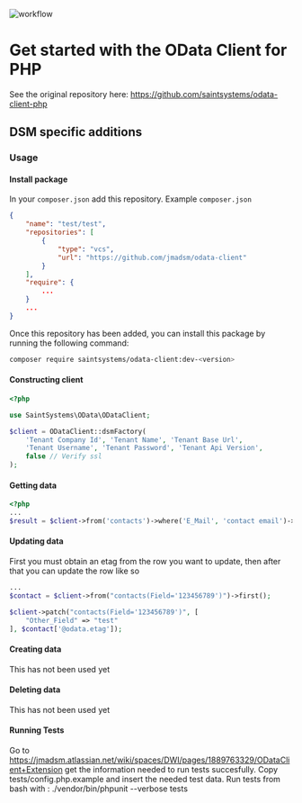 ![workflow](https://github.com/jmadsm/odata-client/actions/workflows/ci.yml/badge.svg)

# Get started with the OData Client for PHP

See the original repository here: https://github.com/saintsystems/odata-client-php

## DSM specific additions
### Usage
#### Install package
In your ```composer.json``` add this repository.
Example ```composer.json```
```json
{
    "name": "test/test",
    "repositories": [
        {
            "type": "vcs",
            "url": "https://github.com/jmadsm/odata-client"
        }
    ],
    "require": {
        ...
    }
    ...
}
```

Once this repository has been added, you can install this package by running the following command:
```sh
composer require saintsystems/odata-client:dev-<version>
```

#### Constructing client
```php
<?php

use SaintSystems\OData\ODataClient;

$client = ODataClient::dsmFactory(
	'Tenant Company Id', 'Tenant Name', 'Tenant Base Url',
	'Tenant Username', 'Tenant Password', 'Tenant Api Version',
	false // Verify ssl
);
```

#### Getting data
```php
<?php
...
$result = $client->from('contacts')->where('E_Mail', 'contact email')->get();
```

#### Updating data
First you must obtain an etag from the row you want to update, then after that you can update the row like so
```php
...
$contact = $client->from("contacts(Field='123456789')")->first();

$client->patch("contacts(Field='123456789')", [
	"Other_Field" => "test"
], $contact['@odata.etag']);
```

#### Creating data
This has not been used yet

#### Deleting data
This has not been used yet

#### Running Tests
Go to https://jmadsm.atlassian.net/wiki/spaces/DWI/pages/1889763329/ODataClient+Extension get the information needed to run tests succesfully.
Copy tests/config.php.example and insert the needed test data.
Run tests from bash with : ./vendor/bin/phpunit --verbose tests
